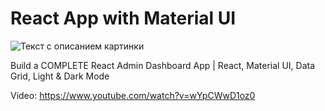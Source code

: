 # React App with Material UI

![Текст с описанием картинки](/Desktop/dell.png)

Build a COMPLETE React Admin Dashboard App | React, Material UI, Data Grid, Light & Dark Mode

Video: https://www.youtube.com/watch?v=wYpCWwD1oz0